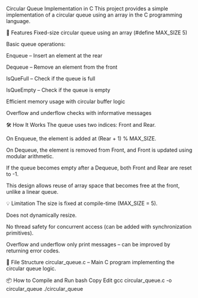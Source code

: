Circular Queue Implementation in C
This project provides a simple implementation of a circular queue using an array in the C programming language.

🚀 Features
Fixed-size circular queue using an array (#define MAX_SIZE 5)

Basic queue operations:

Enqueue – Insert an element at the rear

Dequeue – Remove an element from the front

IsQueFull – Check if the queue is full

IsQueEmpty – Check if the queue is empty

Efficient memory usage with circular buffer logic

Overflow and underflow checks with informative messages

🛠️ How It Works
The queue uses two indices: Front and Rear.

On Enqueue, the element is added at (Rear + 1) % MAX_SIZE.

On Dequeue, the element is removed from Front, and Front is updated using modular arithmetic.

If the queue becomes empty after a Dequeue, both Front and Rear are reset to -1.

This design allows reuse of array space that becomes free at the front, unlike a linear queue.

💡 Limitation
The size is fixed at compile-time (MAX_SIZE = 5).

Does not dynamically resize.

No thread safety for concurrent access (can be added with synchronization primitives).

Overflow and underflow only print messages – can be improved by returning error codes.

📂 File Structure
circular_queue.c – Main C program implementing the circular queue logic.

📦 How to Compile and Run
bash
Copy
Edit
gcc circular_queue.c -o circular_queue
./circular_queue
